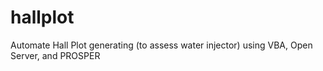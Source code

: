 # hallplot
Automate Hall Plot generating (to assess water injector) using VBA, Open Server, and PROSPER
